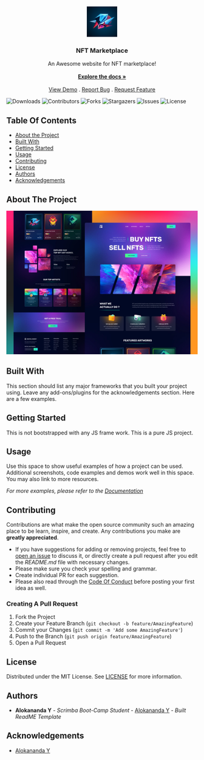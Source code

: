 <br/>
<p align="center">
  <a href="https://github.com/alok-38/portfolio-website">
    <img src="./img/crystal1.jpg" alt="Logo" width="80" height="80">
  </a>

  <h3 align="center">NFT Marketplace</h3>

  <p align="center">
    An Awesome website for NFT marketplace!
    <br/>
    <br/>
    <a href="https://github.com/alok-38/portfolio-website"><strong>Explore the docs »</strong></a>
    <br/>
    <br/>
    <a href="https://portfolio-website-ov74uokh8-alok-38.vercel.app/">View Demo</a>
    .
    <a href="https://github.com/alok-38/portfolio-website/issues">Report Bug</a>
    .
    <a href="https://github.com/alok-38/portfolio-website/issues">Request Feature</a>
  </p>
</p>

![Downloads](https://img.shields.io/github/downloads/alok-38/ReadME-Generator/total) ![Contributors](https://img.shields.io/github/contributors/alok-38/ReadME-Generator?color=dark-green) ![Forks](https://img.shields.io/github/forks/alok-38/ReadME-Generator?style=social) ![Stargazers](https://img.shields.io/github/stars/alok-38/ReadME-Generator?style=social) ![Issues](https://img.shields.io/github/issues/alok-38/ReadME-Generator) ![License](https://img.shields.io/github/license/alok-38/ReadME-Generator)

## Table Of Contents

- [About the Project](#about-the-project)
- [Built With](#built-with)
- [Getting Started](#getting-started)
- [Usage](#usage)
- [Contributing](#contributing)
- [License](#license)
- [Authors](#authors)
- [Acknowledgements](#acknowledgements)

## About The Project

![screenshots](./img/NFT.webp)

## Built With

This section should list any major frameworks that you built your project using. Leave any add-ons/plugins for the acknowledgements section. Here are a few examples.

## Getting Started

This is not bootstrapped with any JS frame work. This is a pure JS project.

## Usage

Use this space to show useful examples of how a project can be used. Additional screenshots, code examples and demos work well in this space. You may also link to more resources.

_For more examples, please refer to the [Documentation](https://example.com)_

## Contributing

Contributions are what make the open source community such an amazing place to be learn, inspire, and create. Any contributions you make are **greatly appreciated**.

- If you have suggestions for adding or removing projects, feel free to [open an issue](https://github.com/alok-38/ReadME-Generator/issues/new) to discuss it, or directly create a pull request after you edit the _README.md_ file with necessary changes.
- Please make sure you check your spelling and grammar.
- Create individual PR for each suggestion.
- Please also read through the [Code Of Conduct](https://github.com/alok-38/ReadME-Generator/blob/main/CODE_OF_CONDUCT.md) before posting your first idea as well.

### Creating A Pull Request

1. Fork the Project
2. Create your Feature Branch (`git checkout -b feature/AmazingFeature`)
3. Commit your Changes (`git commit -m 'Add some AmazingFeature'`)
4. Push to the Branch (`git push origin feature/AmazingFeature`)
5. Open a Pull Request

## License

Distributed under the MIT License. See [LICENSE](https://github.com/alok-38/ReadME-Generator/blob/main/LICENSE.md) for more information.

## Authors

- **Alokananda Y** - _Scrimba Boot-Camp Student_ - [Alokananda Y](https://github.com/alok-38) - _Built ReadME Template_

## Acknowledgements

- [Alokananda Y](https://twitter.com/plantsfortrees)
